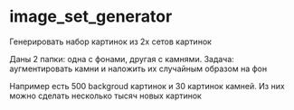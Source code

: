 # image_set_generator
Генерировать набор картинок из 2х сетов картинок

Даны 2 папки: одна с фонами, другая с камнями.
Задача: аугментировать камни и наложить их случайным образом на фон

Например есть 500 backgroud картинок и 30 картинок камней. Из них можно сделать несколько тысяч новых картинок
